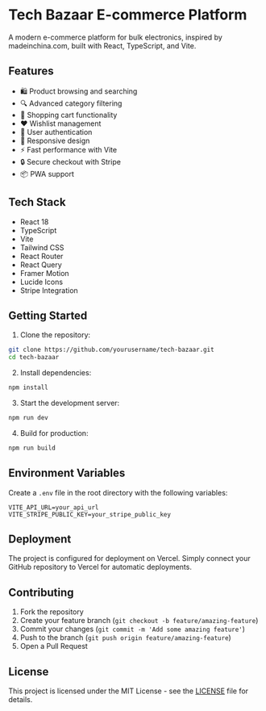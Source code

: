 # Tech Bazaar E-commerce Platform

A modern e-commerce platform for bulk electronics, inspired by madeinchina.com, built with React, TypeScript, and Vite.

## Features

- 🛍️ Product browsing and searching
- 🔍 Advanced category filtering
- 🛒 Shopping cart functionality
- ❤️ Wishlist management
- 👤 User authentication
- 📱 Responsive design
- ⚡ Fast performance with Vite
- 🔒 Secure checkout with Stripe
- 📦 PWA support

## Tech Stack

- React 18
- TypeScript
- Vite
- Tailwind CSS
- React Router
- React Query
- Framer Motion
- Lucide Icons
- Stripe Integration

## Getting Started

1. Clone the repository:
```bash
git clone https://github.com/yourusername/tech-bazaar.git
cd tech-bazaar
```

2. Install dependencies:
```bash
npm install
```

3. Start the development server:
```bash
npm run dev
```

4. Build for production:
```bash
npm run build
```

## Environment Variables

Create a `.env` file in the root directory with the following variables:

```env
VITE_API_URL=your_api_url
VITE_STRIPE_PUBLIC_KEY=your_stripe_public_key
```

## Deployment

The project is configured for deployment on Vercel. Simply connect your GitHub repository to Vercel for automatic deployments.

## Contributing

1. Fork the repository
2. Create your feature branch (`git checkout -b feature/amazing-feature`)
3. Commit your changes (`git commit -m 'Add some amazing feature'`)
4. Push to the branch (`git push origin feature/amazing-feature`)
5. Open a Pull Request

## License

This project is licensed under the MIT License - see the [LICENSE](LICENSE) file for details. 